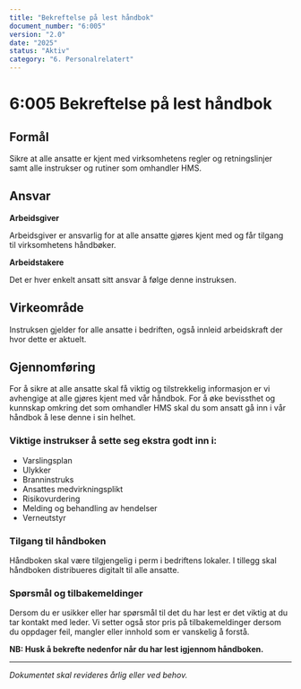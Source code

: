 ```yaml
---
title: "Bekreftelse på lest håndbok"
document_number: "6:005"
version: "2.0"
date: "2025"
status: "Aktiv"
category: "6. Personalrelatert"
---
```


# 6:005 Bekreftelse på lest håndbok

## Formål

Sikre at alle ansatte er kjent med virksomhetens regler og retningslinjer samt alle instrukser og rutiner som omhandler HMS.

## Ansvar

**Arbeidsgiver**

Arbeidsgiver er ansvarlig for at alle ansatte gjøres kjent med og får tilgang til virksomhetens håndbøker.

**Arbeidstakere**

Det er hver enkelt ansatt sitt ansvar å følge denne instruksen.

## Virkeområde

Instruksen gjelder for alle ansatte i bedriften, også innleid arbeidskraft der hvor dette er aktuelt.

## Gjennomføring

For å sikre at alle ansatte skal få viktig og tilstrekkelig informasjon er vi avhengige at alle gjøres kjent med vår håndbok. For å øke bevissthet og kunnskap omkring det som omhandler HMS skal du som ansatt gå inn i vår håndbok å lese denne i sin helhet.

### Viktige instrukser å sette seg ekstra godt inn i:

- Varslingsplan
- Ulykker
- Branninstruks
- Ansattes medvirkningsplikt
- Risikovurdering
- Melding og behandling av hendelser
- Verneutstyr

### Tilgang til håndboken

Håndboken skal være tilgjengelig i perm i bedriftens lokaler. I tillegg skal håndboken distribueres digitalt til alle ansatte.

### Spørsmål og tilbakemeldinger

Dersom du er usikker eller har spørsmål til det du har lest er det viktig at du tar kontakt med leder. Vi setter også stor pris på tilbakemeldinger dersom du oppdager feil, mangler eller innhold som er vanskelig å forstå.

**NB: Husk å bekrefte nedenfor når du har lest igjennom håndboken.**

---

*Dokumentet skal revideres årlig eller ved behov.*
